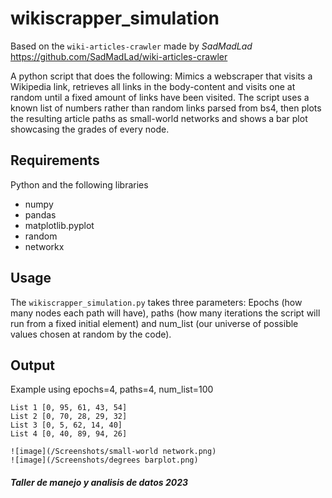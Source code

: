 # wikiscrapper_simulation
Based on the `wiki-articles-crawler` made by _SadMadLad_ https://github.com/SadMadLad/wiki-articles-crawler 

A python script that does the following: Mimics a webscraper that visits a Wikipedia link, retrieves all links in the body-content and visits one at random until a fixed amount of links have been visited.
The script uses a known list of numbers rather than random links parsed from bs4, then plots the resulting article paths as small-world networks and shows a bar plot showcasing the grades of every node.

## Requirements
Python and the following libraries
- numpy
- pandas
- matplotlib.pyplot
- random
- networkx

## Usage
The `wikiscrapper_simulation.py` takes three parameters: Epochs (how many nodes each path will have), paths (how many iterations the script will run from a fixed initial element) and num_list (our universe of possible values chosen at random by the code).

## Output
Example using epochs=4, paths=4, num_list=100
```
List 1 [0, 95, 61, 43, 54]
List 2 [0, 70, 28, 29, 32]
List 3 [0, 5, 62, 14, 40]
List 4 [0, 40, 89, 94, 26]

![image](/Screenshots/small-world network.png)
![image](/Screenshots/degrees barplot.png)
```
##### Taller de manejo y analisis de datos 2023
